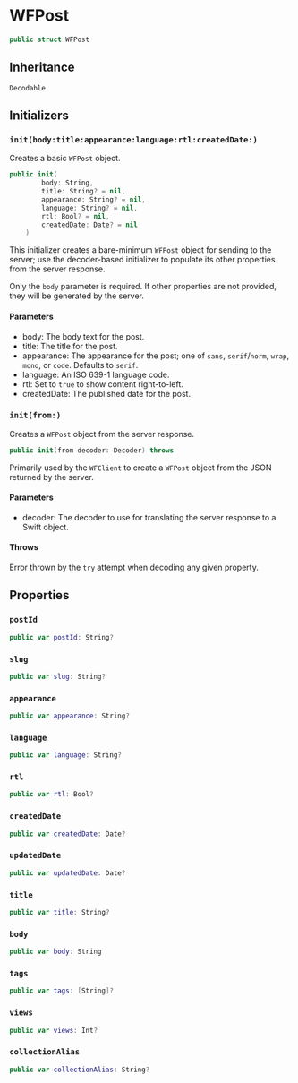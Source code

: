 # WFPost

``` swift
public struct WFPost 
```

## Inheritance

`Decodable`

## Initializers

### `init(body:title:appearance:language:rtl:createdDate:)`

Creates a basic `WFPost` object.

``` swift
public init(
        body: String,
        title: String? = nil,
        appearance: String? = nil,
        language: String? = nil,
        rtl: Bool? = nil,
        createdDate: Date? = nil
    ) 
```

This initializer creates a bare-minimum `WFPost` object for sending to the server; use the decoder-based
initializer to populate its other properties from the server response.

Only the `body` parameter is required. If other properties are not provided, they will be generated by
the server.

#### Parameters

  - body: The body text for the post.
  - title: The title for the post.
  - appearance: The appearance for the post; one of `sans`, `serif`/`norm`, `wrap`, `mono`,  or `code`. Defaults to `serif`.
  - language: An ISO 639-1 language code.
  - rtl: Set to `true` to show content right-to-left.
  - createdDate: The published date for the post.

### `init(from:)`

Creates a `WFPost` object from the server response.

``` swift
public init(from decoder: Decoder) throws 
```

Primarily used by the `WFClient` to create a `WFPost` object from the JSON returned by the server.

#### Parameters

  - decoder: The decoder to use for translating the server response to a Swift object.

#### Throws

Error thrown by the `try` attempt when decoding any given property.

## Properties

### `postId`

``` swift
public var postId: String?
```

### `slug`

``` swift
public var slug: String?
```

### `appearance`

``` swift
public var appearance: String?
```

### `language`

``` swift
public var language: String?
```

### `rtl`

``` swift
public var rtl: Bool?
```

### `createdDate`

``` swift
public var createdDate: Date?
```

### `updatedDate`

``` swift
public var updatedDate: Date?
```

### `title`

``` swift
public var title: String?
```

### `body`

``` swift
public var body: String
```

### `tags`

``` swift
public var tags: [String]?
```

### `views`

``` swift
public var views: Int?
```

### `collectionAlias`

``` swift
public var collectionAlias: String?
```
